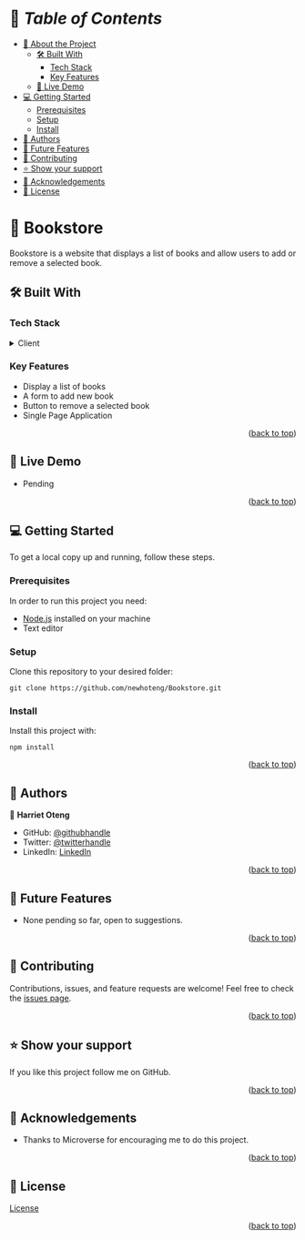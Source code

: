 <a name="readme-top"></a>

# 📗 *Table of Contents*

- [📖 About the Project](#about-project)
  - [🛠️ Built With](#built-with)
    - [Tech Stack](#tech-stack)
    - [Key Features](#key-features)
  - [🚀 Live Demo](#live-demo)
- [💻 Getting Started](#getting-started)
  - [Prerequisites](#prerequisites)
  - [Setup](#setup)
  - [Install](#install)
- [👥 Authors](#authors)
- [🔭 Future Features](#future-features)
- [🤝 Contributing](#contributing)
- [⭐ Show your support](#support)
- [🙏 Acknowledgements](#acknowledgements)
- [📝 License](#license)

#  :open_book: Bookstore <a name="about-project"></a>
Bookstore is a website that displays a list of books and allow users to add or remove a selected book.

## :hammer_and_wrench: Built With <a name="built-with"></a>
### Tech Stack
<details><summary>Client</summary>
<ul>
  <li><a href="https://html.com/">React</a></li>
</ul>
</details>

### Key Features
  - Display a list of books
  - A form to add new book
  - Button to remove a selected book
  - Single Page Application

<p align="right">(<a href="#readme-top">back to top</a>)</p>

## :rocket: Live Demo <a name="live-demo"></a>
- Pending
<!-- [Bookstore](https://newhoteng.github.io/Bookstore/) -->

<p align="right">(<a href="#readme-top">back to top</a>)</p>

## :computer: Getting Started <a name="getting-started"></a>
To get a local copy up and running, follow these steps.<br>

### Prerequisites

In order to run this project you need:
- [Node.js](https://nodejs.org/en) installed on your machine
- Text editor

### Setup

Clone this repository to your desired folder:<br>
```
git clone https://github.com/newhoteng/Bookstore.git
```

### Install

Install this project with:<br>
```
npm install
```


<p align="right">(<a href="#readme-top">back to top</a>)</p>

## :busts_in_silhouette: Authors <a name="authors"></a>
:bust_in_silhouette: **Harriet Oteng**
- GitHub: [@githubhandle](https://github.com/newhoteng)
- Twitter: [@twitterhandle](https://twitter.com/HarrietOteng1)
- LinkedIn: [LinkedIn](https://www.linkedin.com/in/harriet-oteng-75554666/)

<p align="right">(<a href="#readme-top">back to top</a>)</p>

## :telescope: Future Features <a name="future-features"></a>
  - None pending so far, open to suggestions.


<p align="right">(<a href="#readme-top">back to top</a>)</p>

## :handshake: Contributing <a name="contributing"></a>
Contributions, issues, and feature requests are welcome!
Feel free to check the [issues page](https://github.com/newhoteng/Math-magicians/issues).

<p align="right">(<a href="#readme-top">back to top</a>)</p>

## :star: Show your support <a name="support"></a>
If you like this project follow me on GitHub.

<p align="right">(<a href="#readme-top">back to top</a>)</p>

## :pray: Acknowledgements <a name="acknowledgements"></a>
- Thanks to Microverse for encouraging me to do this project.

<p align="right">(<a href="#readme-top">back to top</a>)</p>
  
## :memo: License <a name="license"></a>
[License](https://github.com/newhoteng/Bookstore/blob/main/LICENSE)

<p align="right">(<a href="#readme-top">back to top</a>)</p>
